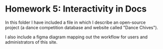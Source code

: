 # Homework 5: Interactivity in Docs

In this folder I have included a file in which I describe an open-source project (a dance competition database and website called "Dance Chives"). 

I also include a figma diagram mapping out the workflow for users and administrators of this site.

